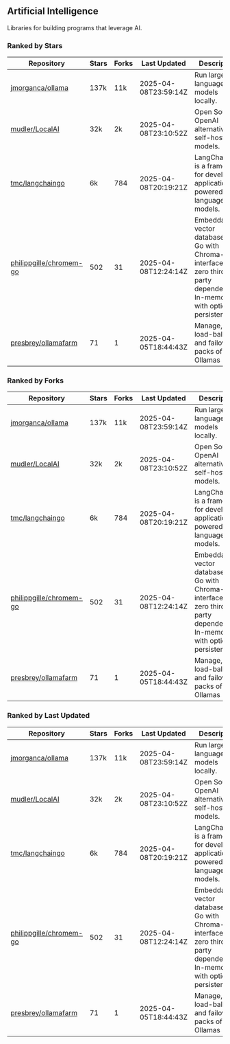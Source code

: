 ## Artificial Intelligence

Libraries for building programs that leverage AI.

### Ranked by Stars

| Repository | Stars | Forks | Last Updated | Description | 
|------------|-------|-------|--------------|-------------|
| [jmorganca/ollama](https://github.com/jmorganca/ollama) | 137k | 11k | 2025-04-08T23:59:14Z |  Run large language models locally. |
| [mudler/LocalAI](https://github.com/mudler/LocalAI) | 32k | 2k | 2025-04-08T23:10:52Z |  Open Source OpenAI alternative, self-host AI models. |
| [tmc/langchaingo](https://github.com/tmc/langchaingo) | 6k | 784 | 2025-04-08T20:19:21Z |  LangChainGo is a framework for developing applications powered by language models. |
| [philippgille/chromem-go](https://github.com/philippgille/chromem-go) | 502 | 31 | 2025-04-08T12:24:14Z |  Embeddable vector database for Go with Chroma-like interface and zero third-party dependencies. In-memory with optional persistence. |
| [presbrey/ollamafarm](https://github.com/presbrey/ollamafarm) | 71 | 1 | 2025-04-05T18:44:43Z |  Manage, load-balance, and failover packs of Ollamas |

### Ranked by Forks

| Repository | Stars | Forks | Last Updated | Description | 
|------------|-------|-------|--------------|-------------|
| [jmorganca/ollama](https://github.com/jmorganca/ollama) | 137k | 11k | 2025-04-08T23:59:14Z |  Run large language models locally. |
| [mudler/LocalAI](https://github.com/mudler/LocalAI) | 32k | 2k | 2025-04-08T23:10:52Z |  Open Source OpenAI alternative, self-host AI models. |
| [tmc/langchaingo](https://github.com/tmc/langchaingo) | 6k | 784 | 2025-04-08T20:19:21Z |  LangChainGo is a framework for developing applications powered by language models. |
| [philippgille/chromem-go](https://github.com/philippgille/chromem-go) | 502 | 31 | 2025-04-08T12:24:14Z |  Embeddable vector database for Go with Chroma-like interface and zero third-party dependencies. In-memory with optional persistence. |
| [presbrey/ollamafarm](https://github.com/presbrey/ollamafarm) | 71 | 1 | 2025-04-05T18:44:43Z |  Manage, load-balance, and failover packs of Ollamas |

### Ranked by Last Updated

| Repository | Stars | Forks | Last Updated | Description | 
|------------|-------|-------|--------------|-------------|
| [jmorganca/ollama](https://github.com/jmorganca/ollama) | 137k | 11k | 2025-04-08T23:59:14Z |  Run large language models locally. |
| [mudler/LocalAI](https://github.com/mudler/LocalAI) | 32k | 2k | 2025-04-08T23:10:52Z |  Open Source OpenAI alternative, self-host AI models. |
| [tmc/langchaingo](https://github.com/tmc/langchaingo) | 6k | 784 | 2025-04-08T20:19:21Z |  LangChainGo is a framework for developing applications powered by language models. |
| [philippgille/chromem-go](https://github.com/philippgille/chromem-go) | 502 | 31 | 2025-04-08T12:24:14Z |  Embeddable vector database for Go with Chroma-like interface and zero third-party dependencies. In-memory with optional persistence. |
| [presbrey/ollamafarm](https://github.com/presbrey/ollamafarm) | 71 | 1 | 2025-04-05T18:44:43Z |  Manage, load-balance, and failover packs of Ollamas |

